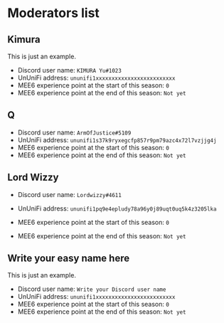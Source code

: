 # Moderators list

## Kimura

This is just an example.

- Discord user name: `KIMURA Yu#1023`
- UnUniFi address: `ununifi1xxxxxxxxxxxxxxxxxxxxxxxxx`
- MEE6 experience point at the start of this season: `0`
- MEE6 experience point at the end of this season: `Not yet`

## Q

- Discord user name: `ArmOfJustice#5109`
- UnUniFi address: `ununifi1s37k9ryxegcfp857r9pm79azc4x72l7vzjjg4j`
- MEE6 experience point at the start of this season: `0`
- MEE6 experience point at the end of this season: `Not yet`

## Lord Wizzy

- Discord user name: `Lordwizzy#4611`

- UnUniFi address: `ununifi1pq9e4epludy78a96y0j89uqt0uq5k4z3205lka`

- MEE6 experience point at the start of this season: `0`

- MEE6 experience point at the end of this season: `Not yet`





## Write your easy name here

This is just an example.

- Discord user name: `Write your Discord user name`
- UnUniFi address: `ununifi1xxxxxxxxxxxxxxxxxxxxxxxxx`
- MEE6 experience point at the start of this season: `0`
- MEE6 experience point at the end of this season: `Not yet`
